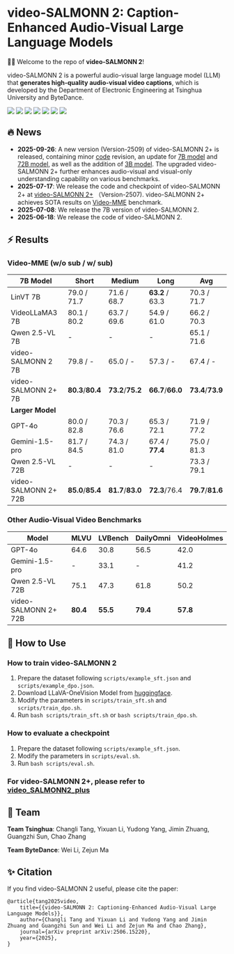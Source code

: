 # video-SALMONN 2: Caption-Enhanced Audio-Visual Large Language Models

🚀🚀 Welcome to the repo of **video-SALMONN 2**!

video-SALMONN 2 is a powerful audio-visual large language model (LLM) that **generates high-quality audio-visual video captions**, which is developed by the Department of Electronic Engineering at Tsinghua University and ByteDance. 

<div style='display:flex; gap: 0.25rem; '>
<a href='https://arxiv.org/abs/2506.15220'><img src='https://img.shields.io/badge/video_SALMONN_2_paper-PDF-green'></a>
<a href='https://video-salmonn-2.github.io'><img src='https://img.shields.io/badge/Demo-link-green'></a>
<a href='https://huggingface.co/tsinghua-ee/video-SALMONN-2'><img src='https://img.shields.io/badge/video_SALMONN_2_7B-checkpoint-yellow'></a>
<a href='https://huggingface.co/tsinghua-ee/video-SALMONN-2_plus_3B'><img src='https://img.shields.io/badge/video_SALMONN_2+_3B-checkpoint-yellow'></a>
<a href='https://huggingface.co/tsinghua-ee/video-SALMONN-2_plus_7B'><img src='https://img.shields.io/badge/video_SALMONN_2+_7B-checkpoint-yellow'></a>
<a href='https://huggingface.co/tsinghua-ee/video-SALMONN-2_plus_72B'><img src='https://img.shields.io/badge/video_SALMONN_2+_72B-checkpoint-yellow'></a>
<a href='https://huggingface.co/datasets/tsinghua-ee/video-SALMONN_2_testset'><img src='https://img.shields.io/badge/video_SALMONN_2-testset-yellow'></a>
</div>

## 🔥 News

- **2025-09-26**: A new version (Version-2509) of video-SALMONN 2+ is released, containing minor [code](https://github.com/bytedance/video-SALMONN-2/tree/main/video_SALMONN2_plus) revision, an update for [7B model](https://huggingface.co/tsinghua-ee/video-SALMONN-2_plus_7B) and [72B model](https://huggingface.co/tsinghua-ee/video-SALMONN-2_plus_72B), as well as the addition of [3B model](https://huggingface.co/tsinghua-ee/video-SALMONN-2_plus_3B). The upgraded video-SALMONN 2+ further enhances audio-visual and visual-only understanding capability on various benchmarks. 
- **2025-07-17**: We release the code and checkpoint of video-SALMONN 2+ at [video-SALMONN 2+](https://github.com/bytedance/video-SALMONN-2/tree/main/video_SALMONN2_plus) （Version-2507). video-SALMONN 2+ achieves SOTA results on [Video-MME](https://video-mme.github.io/home_page.html) benchmark.
- **2025-07-08**: We release the 7B version of video-SALMONN 2.
- **2025-06-18**: We release the code of video-SALMONN 2.

## ⚡️ Results

### Video-MME (w/o sub / w/ sub)

| **7B Model**         | **Short**         | **Medium**        | **Long**      | **Avg**           |
| -------------------- | ----------------- | ----------------- | ------------- | ----------------- |
| LinVT 7B             | 79.0 / 71.7         | 71.6 / 68.7         | **63.2** / 63.3     | 70.3 / 71.7         |
| VideoLLaMA3 7B       | 80.1 / 80.2 | 63.7 / 69.6         | 54.9 / 61.0     | 66.2 / 70.3         |
| Qwen 2.5-VL 7B       | -                 | -                 | -             | 65.1 / 71.6         |
| video-SALMONN 2 7B   | 79.8 / -            | 65.0 / -            | 57.3 / -        | 67.4 / -            |
| video-SALMONN 2+ 7B  | **80.3**/**80.4** | **73.2**/**75.2** | **66.7**/**66.0** | **73.4**/**73.9** |
| **Larger Model**     |                   |                   |               |                   |
| GPT-4o               | 80.0 / 82.8         | 70.3 / 76.6         | 65.3 / 72.1     | 71.9 / 77.2         |
| Gemini-1.5-pro       | 81.7 / 84.5         | 74.3 / 81.0     | 67.4 / **77.4** | 75.0 / 81.3     |
| Qwen 2.5-VL 72B      | -                 | -                 | -             | 73.3 / 79.1         |
| video-SALMONN 2+ 72B | **85.0**/**85.4** | **81.7**/**83.0** | **72.3**/76.4 | **79.7**/**81.6** |

### Other Audio-Visual Video Benchmarks

| **Model**            | **MLVU** | **LVBench** | **DailyOmni** | **VideoHolmes** |
| -------------------- | -------- | ------------------ | ------------- | --------------- |
| GPT-4o               | 64.6     | 30.8               | 56.5         | 42.0        |
| Gemini-1.5-pro       | -        | 33.1               | -             | 41.2            |
| Qwen 2.5-VL 72B      | 75.1     | 47.3               | 61.8         | 50.2            |
| video-SALMONN 2+ 72B | **80.4** | **55.5**           | **79.4**     | **57.8**        |

## 🌈 How to Use

### How to train video-SALMONN 2

1. Prepare the dataset following `scripts/example_sft.json` and `scripts/example_dpo.json`.
2. Download LLaVA-OneVision Model from [huggingface](https://huggingface.co/lmms-lab/llava-onevision-qwen2-7b-ov).
3. Modify the parameters in `scripts/train_sft.sh` and `scripts/train_dpo.sh`.
4. Run `bash scripts/train_sft.sh` or `bash scripts/train_dpo.sh`.

### How to evaluate a checkpoint

1. Prepare the dataset following `scripts/example_sft.json`.
2. Modify the parameters in `scripts/eval.sh`.
3. Run `bash scripts/eval.sh`.

### For video-SALMONN 2+, please refer to [video_SALMONN2_plus](https://github.com/bytedance/video-SALMONN-2/tree/main/video_SALMONN2_plus)

## 👀 Team

**Team Tsinghua**: Changli Tang, Yixuan Li, Yudong Yang, Jimin Zhuang, Guangzhi Sun, Chao Zhang

**Team ByteDance**: Wei Li, Zejun Ma

## ✨ Citation
If you find video-SALMONN 2 useful, please cite the paper:

```
@article{tang2025video,
    title={{video-SALMONN 2: Captioning-Enhanced Audio-Visual Large Language Models}}, 
    author={Changli Tang and Yixuan Li and Yudong Yang and Jimin Zhuang and Guangzhi Sun and Wei Li and Zejun Ma and Chao Zhang},
    journal={arXiv preprint arXiv:2506.15220},
    year={2025},
}
```
